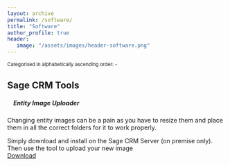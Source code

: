 ```yaml
---
layout: archive
permalink: /software/
title: "Software"
author_profile: true
header: 
   image: "/assets/images/header-software.png" 
---
```


<p style="font-size:0.80em; margin-top:0; margin-bottom: 0;">Categorised in alphabetically ascending order: -</p>

<h2>Sage CRM Tools</h2>
<h5 style="padding-left:1em;">Entity Image Uploader</h5>

<p>Changing entity images can be a pain as you have to resize them and place them in all the correct folders for it to work properly.</p>
<p>Simply download and install on the Sage CRM Server (on premise only). Then use the tool to upload your new image <br> <a href="https://www.google.com" target="_blank">Download</a></p>

